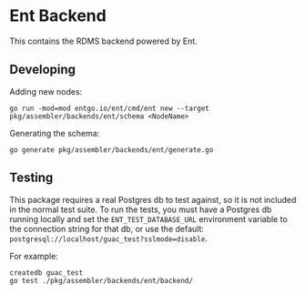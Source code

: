 # Ent Backend

This contains the RDMS backend powered by Ent.

## Developing

Adding new nodes:

```shell
go run -mod=mod entgo.io/ent/cmd/ent new --target pkg/assembler/backends/ent/schema <NodeName>
```

Generating the schema:

```shell
go generate pkg/assembler/backends/ent/generate.go
```

## Testing

This package requires a real Postgres db to test against, so it is not included in the normal test suite. To run the tests, you must have a Postgres db running locally and set the `ENT_TEST_DATABASE_URL` environment variable to the connection string for that db, or use the default: `postgresql://localhost/guac_test?sslmode=disable`.

For example:

```shell
createdb guac_test
go test ./pkg/assembler/backends/ent/backend/
```
